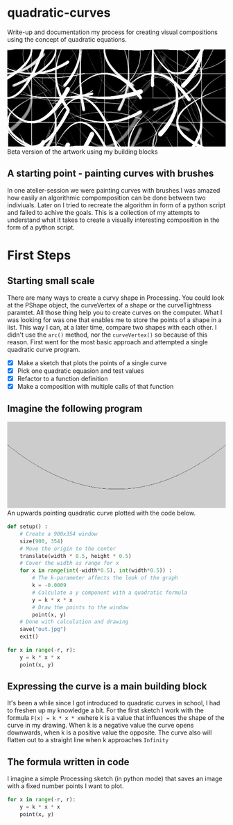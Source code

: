 # quadratic-curves

Write-up and documentation my process for creating visual compositions using the concept of quadratic equations.

![Cover](cover.jpg)
Beta version of the artwork using my building blocks

## A starting point - painting curves with brushes
In one atelier-session we were painting curves with brushes.I was amazed how easily an algorithmic compomposition can be done between two indiviuals. Later on I tried to recreate the algorithm in form of a python script and failed to achive the goals. This is a collection of my attempts to understand what it takes to create a visually interesting composition in the form of a python script.

# First Steps
## Starting small scale
There are many ways to create a curvy shape in Processing. You could look at the PShape object, the curveVertex of a shape or the curveTightness paramtet. All those thing help you to create curves on the computer. What I was looking for was one that enables me to store the points of a shape in a list. This way I can, at a later time, compare two shapes with each other. I didn't use the ``arc()`` method, nor the ``curveVertex()`` so because of this reason. First went for the most basic approach and attempted a single quadratic curve program.

- [x] Make a sketch that plots the points of a single curve
- [x] Pick one quadratic equasion and test values
- [x] Refactor to a function definition
- [x] Make a composition with multiple calls of that function

## Imagine the following program

![Curve example](curve.jpg)
An upwards pointing quadratic curve plotted with the code below.

```python
def setup() :
    # Create a 900x354 window
    size(900, 354)
    # Move the origin to the center
    translate(width * 0.5, height * 0.5)
    # Cover the width as range for x
    for x in range(int(-width*0.5), int(width*0.5)) :
        # The k-parameter affects the look of the graph
        k = -0.0009
        # Calculate a y component with a quadratic formula
        y = k * x * x
        # Draw the points to the window
        point(x, y)
    # Done with calculation and drawing
    save("out.jpg")
    exit()
```

```python
for x in range(-r, r):
    y = k * x * x
    point(x, y)
```

## Expressing the curve is a main building block
It's been a while since I got introduced to quadratic curves in school, I had to freshen up my knowledge a bit. For the first sketch I work with the formula ``F(x) = k * x * x``where k is a value that influences the shape of the curve in my drawing. When k is a negative value the curve opens downwards, when k is a positive value the opposite. The curve also will flatten out to a straight line when k approaches ``Infinity``

## The formula written in code
I imagine a simple Processing sketch (in python mode) that saves an image with a fixed number points I want to plot.
```python
for x in range(-r, r):
    y = k * x * x
    point(x, y)
```
